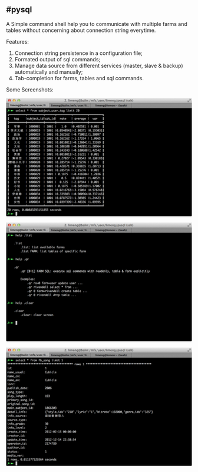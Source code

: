 #pysql
---
A Simple command shell help you to communicate with multiple farms and tables without concerning about connection string everytime.

Features:

1. Connection string persistence in a configuration file;
2. Formated output of sql commands;
3. Manage data source from different services (master, slave & backup) automatically and manually;
4. Tab-completion for farms, tables and sql commands.

Some Screenshots:

![image](https://github.com/meng-li/pic_pool/raw/master/pysql_1.png)

![image](https://github.com/meng-li/pic_pool/raw/master/pysql_2.png)

![image](https://github.com/meng-li/pic_pool/raw/master/pysql_3.png)
